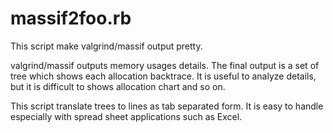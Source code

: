 # massif2foo.rb

This script make valgrind/massif output pretty.

valgrind/massif outputs memory usages details. The final output is a set of tree which shows each allocation backtrace. It is useful to analyze details, but it is difficult to shows allocation chart and so on.

This script translate trees to lines as tab separated form. It is easy to handle especially with spread sheet applications such as Excel.
